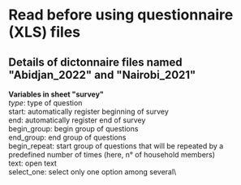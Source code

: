 # Read before using questionnaire (XLS) files

## Details of dictonnaire files named "Abidjan_2022" and "Nairobi_2021"

**Variables in sheet "survey"**  
*type*:    type of question\
            start: automatically register beginning of survey\
            end: automatically register end of survey\
            begin_group: begin group of questions\
            end_group: end group of questions\
            begin_repeat: start group of questions that will be repeated by a\
            predefined number of times (here, n° of household members)\
            text: open text\
            select_one: select only one option among several\
